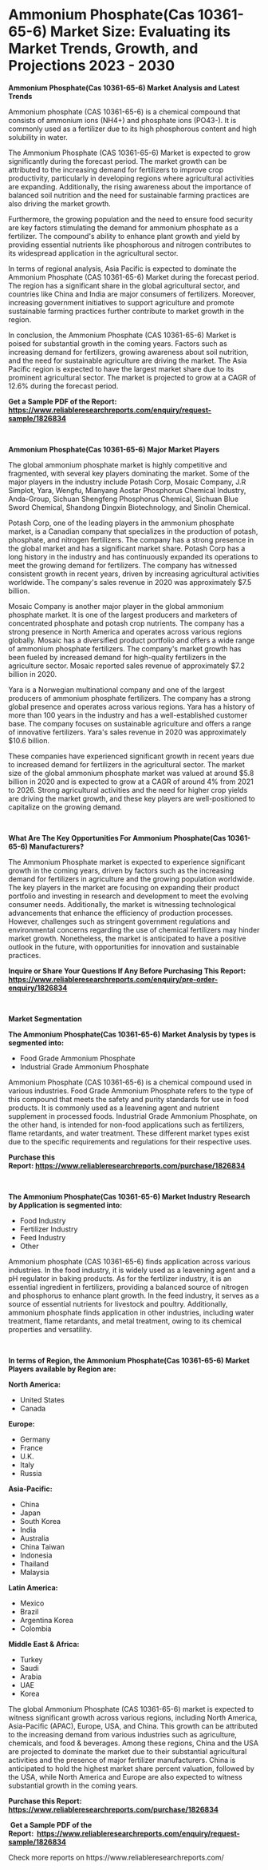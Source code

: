 <p><h1>Ammonium Phosphate(Cas 10361-65-6) Market Size: Evaluating its Market Trends, Growth, and Projections 2023 - 2030</h1></p><p><strong>Ammonium Phosphate(Cas 10361-65-6) Market Analysis and Latest Trends</strong></p>
<p><p>Ammonium phosphate (CAS 10361-65-6) is a chemical compound that consists of ammonium ions (NH4+) and phosphate ions (PO43-). It is commonly used as a fertilizer due to its high phosphorous content and high solubility in water.</p><p>The Ammonium Phosphate (CAS 10361-65-6) Market is expected to grow significantly during the forecast period. The market growth can be attributed to the increasing demand for fertilizers to improve crop productivity, particularly in developing regions where agricultural activities are expanding. Additionally, the rising awareness about the importance of balanced soil nutrition and the need for sustainable farming practices are also driving the market growth.</p><p>Furthermore, the growing population and the need to ensure food security are key factors stimulating the demand for ammonium phosphate as a fertilizer. The compound's ability to enhance plant growth and yield by providing essential nutrients like phosphorous and nitrogen contributes to its widespread application in the agricultural sector.</p><p>In terms of regional analysis, Asia Pacific is expected to dominate the Ammonium Phosphate (CAS 10361-65-6) Market during the forecast period. The region has a significant share in the global agricultural sector, and countries like China and India are major consumers of fertilizers. Moreover, increasing government initiatives to support agriculture and promote sustainable farming practices further contribute to market growth in the region.</p><p>In conclusion, the Ammonium Phosphate (CAS 10361-65-6) Market is poised for substantial growth in the coming years. Factors such as increasing demand for fertilizers, growing awareness about soil nutrition, and the need for sustainable agriculture are driving the market. The Asia Pacific region is expected to have the largest market share due to its prominent agricultural sector. The market is projected to grow at a CAGR of 12.6% during the forecast period.</p></p>
<p><strong>Get a Sample PDF of the Report:&nbsp; <a href="https://www.reliableresearchreports.com/enquiry/request-sample/1826834">https://www.reliableresearchreports.com/enquiry/request-sample/1826834</a></strong></p>
<p>&nbsp;</p>
<p><strong>Ammonium Phosphate(Cas 10361-65-6) Major Market Players</strong></p>
<p><p>The global ammonium phosphate market is highly competitive and fragmented, with several key players dominating the market. Some of the major players in the industry include Potash Corp, Mosaic Company, J.R Simplot, Yara, Wengfu, Mianyang Aostar Phosphorus Chemical Industry, Anda-Group, Sichuan Shengfeng Phosphorus Chemical, Sichuan Blue Sword Chemical, Shandong Dingxin Biotechnology, and Sinolin Chemical.</p><p>Potash Corp, one of the leading players in the ammonium phosphate market, is a Canadian company that specializes in the production of potash, phosphate, and nitrogen fertilizers. The company has a strong presence in the global market and has a significant market share. Potash Corp has a long history in the industry and has continuously expanded its operations to meet the growing demand for fertilizers. The company has witnessed consistent growth in recent years, driven by increasing agricultural activities worldwide. The company's sales revenue in 2020 was approximately $7.5 billion.</p><p>Mosaic Company is another major player in the global ammonium phosphate market. It is one of the largest producers and marketers of concentrated phosphate and potash crop nutrients. The company has a strong presence in North America and operates across various regions globally. Mosaic has a diversified product portfolio and offers a wide range of ammonium phosphate fertilizers. The company's market growth has been fueled by increased demand for high-quality fertilizers in the agriculture sector. Mosaic reported sales revenue of approximately $7.2 billion in 2020.</p><p>Yara is a Norwegian multinational company and one of the largest producers of ammonium phosphate fertilizers. The company has a strong global presence and operates across various regions. Yara has a history of more than 100 years in the industry and has a well-established customer base. The company focuses on sustainable agriculture and offers a range of innovative fertilizers. Yara's sales revenue in 2020 was approximately $10.6 billion.</p><p>These companies have experienced significant growth in recent years due to increased demand for fertilizers in the agricultural sector. The market size of the global ammonium phosphate market was valued at around $5.8 billion in 2020 and is expected to grow at a CAGR of around 4% from 2021 to 2026. Strong agricultural activities and the need for higher crop yields are driving the market growth, and these key players are well-positioned to capitalize on the growing demand.</p></p>
<p>&nbsp;</p>
<p><strong>What Are The Key Opportunities For Ammonium Phosphate(Cas 10361-65-6) Manufacturers?</strong></p>
<p><p>The Ammonium Phosphate market is expected to experience significant growth in the coming years, driven by factors such as the increasing demand for fertilizers in agriculture and the growing population worldwide. The key players in the market are focusing on expanding their product portfolio and investing in research and development to meet the evolving consumer needs. Additionally, the market is witnessing technological advancements that enhance the efficiency of production processes. However, challenges such as stringent government regulations and environmental concerns regarding the use of chemical fertilizers may hinder market growth. Nonetheless, the market is anticipated to have a positive outlook in the future, with opportunities for innovation and sustainable practices.</p></p>
<p><strong>Inquire or Share Your Questions If Any Before Purchasing This Report: <a href="https://www.reliableresearchreports.com/enquiry/pre-order-enquiry/1826834">https://www.reliableresearchreports.com/enquiry/pre-order-enquiry/1826834</a></strong></p>
<p>&nbsp;</p>
<p><strong>Market Segmentation</strong></p>
<p><strong>The Ammonium Phosphate(Cas 10361-65-6) Market Analysis by types is segmented into:</strong></p>
<p><ul><li>Food Grade Ammonium Phosphate</li><li>Industrial Grade Ammonium Phosphate</li></ul></p>
<p><p>Ammonium Phosphate (CAS 10361-65-6) is a chemical compound used in various industries. Food Grade Ammonium Phosphate refers to the type of this compound that meets the safety and purity standards for use in food products. It is commonly used as a leavening agent and nutrient supplement in processed foods. Industrial Grade Ammonium Phosphate, on the other hand, is intended for non-food applications such as fertilizers, flame retardants, and water treatment. These different market types exist due to the specific requirements and regulations for their respective uses.</p></p>
<p><strong>Purchase this Report:&nbsp;<a href="https://www.reliableresearchreports.com/purchase/1826834">https://www.reliableresearchreports.com/purchase/1826834</a></strong></p>
<p>&nbsp;</p>
<p><strong>The Ammonium Phosphate(Cas 10361-65-6) Market Industry Research by Application is segmented into:</strong></p>
<p><ul><li>Food Industry</li><li>Fertilizer Industry</li><li>Feed Industry</li><li>Other</li></ul></p>
<p><p>Ammonium phosphate (CAS 10361-65-6) finds application across various industries. In the food industry, it is widely used as a leavening agent and a pH regulator in baking products. As for the fertilizer industry, it is an essential ingredient in fertilizers, providing a balanced source of nitrogen and phosphorus to enhance plant growth. In the feed industry, it serves as a source of essential nutrients for livestock and poultry. Additionally, ammonium phosphate finds application in other industries, including water treatment, flame retardants, and metal treatment, owing to its chemical properties and versatility.</p></p>
<p>&nbsp;</p>
<p><strong>In terms of Region, the Ammonium Phosphate(Cas 10361-65-6) Market Players available by Region are:</strong></p>
<p>
    <p> <strong> North America: </strong>
        <ul>
            <li>United States</li>
            <li>Canada</li>
        </ul>
        </p> 
    <p> <strong> Europe: </strong>
        <ul>
            <li>Germany</li>
            <li>France</li>
            <li>U.K.</li>
            <li>Italy</li>
            <li>Russia</li>
        </ul>
        </p> 
    <p> <strong> Asia-Pacific: </strong>
        <ul>
            <li>China</li>
            <li>Japan</li>
            <li>South Korea</li>
            <li>India</li>
            <li>Australia</li>
            <li>China Taiwan</li>
            <li>Indonesia</li>
            <li>Thailand</li>
            <li>Malaysia</li>
        </ul>
        </p> 
    <p> <strong> Latin America: </strong>
        <ul>
            <li>Mexico</li>
            <li>Brazil</li>
            <li>Argentina Korea</li>
            <li>Colombia</li>
        </ul>
        </p> 
    <p> <strong> Middle East & Africa: </strong>
        <ul>
            <li>Turkey</li>
            <li>Saudi</li>
            <li>Arabia</li>
            <li>UAE</li>
            <li>Korea</li>
        </ul>
    </p>
    </p>
<p><p>The global Ammonium Phosphate (CAS 10361-65-6) market is expected to witness significant growth across various regions, including North America, Asia-Pacific (APAC), Europe, USA, and China. This growth can be attributed to the increasing demand from various industries such as agriculture, chemicals, and food & beverages. Among these regions, China and the USA are projected to dominate the market due to their substantial agricultural activities and the presence of major fertilizer manufacturers. China is anticipated to hold the highest market share percent valuation, followed by the USA, while North America and Europe are also expected to witness substantial growth in the coming years.</p></p>
<p><strong>Purchase this Report: <a href="https://www.reliableresearchreports.com/purchase/1826834">https://www.reliableresearchreports.com/purchase/1826834</a></strong></p>
<p>&nbsp;<strong>Get a Sample PDF of the Report:&nbsp;&nbsp;<a href="https://www.reliableresearchreports.com/enquiry/request-sample/1826834">https://www.reliableresearchreports.com/enquiry/request-sample/1826834</a></strong></p>
<p><strong></strong></p>
<p>Check more reports on https://www.reliableresearchreports.com/</p>